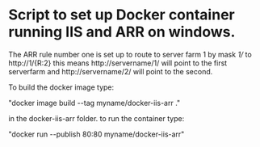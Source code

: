 # Script to set up Docker container running IIS and ARR on windows.

The ARR rule number one is set up to route to server farm 1 by mask *1/* to http://1/{R:2} 
this means http://servername/1/ will point to the first serverfarm and http://servername/2/ will point to the second.

To build the docker image type:

"docker image build --tag myname/docker-iis-arr ." 

in the docker-iis-arr folder.
to run the container type: 

"docker run --publish 80:80 myname/docker-iis-arr"